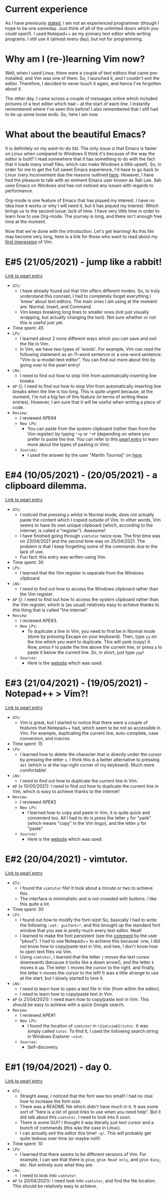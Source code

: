 # Current experience
As I have previously [stated](https://github.com/hnvy/blog-1#about-me), I am not an experienced programmer (though I hope to be one someday. Just think of all of the unlimited doors which you could open!). I used Notepad++ as my primary text editor while writing programs. I still use it (almost every day), but not for programming.

# Why am I (re-)learning Vim now?
Well, when I used Linux, there were a couple of text editors that came pre-installed, and Vim was one of them. So, I launched it, and I couldn't exit the editor. Therefore, I decided to never touch it again, and hence I've forgotten about it.

The other day, I came across a couple of messages online which included pictures of a text editor which had `~` at the start of each line. I instantly remembered where I've seen this before! I also remembered that I still had to tie up some loose ends. So, here I am now.

# What about the beautiful Emacs?
It is definitely on my want-to-do list. The only issue is that Emacs is faster on Linux when compared to Windows (I think it's because of the way the editor is built? I read somewhere that it has something to do with the fact that it loads many small files, which can make Windows a little upset). So, in order for me to get the full sweet Emacs experience, I'd have to go back to Linux (very inconvenient due the reasons outlined [here](https://github.com/hnvy/blog-1#about-me). However, I have had the pleasure to talk with an eminent Emacs user known as Xah Lee. Xah uses Emacs on Windows and has not noticed any issues with regards to performance.

Org-mode is one feature of Emacs that has piqued my interest. I have no idea how it works or why I will need it, but it has piqued my interest. Which brings us to the second issue: lack of time. I have very little time in order to learn how to use Org-mode. The journey is long, and there isn't enough free time at the moment.

Now that we're done with the introduction. Let's get learning! As this file may become very long, here is a link for those who want to read about my [first impression](#e1-19042021---day-0) of Vim.

# E#5 (21/05/2021) - jump like a rabbit!
[Link to pearl entry](https://github.com/hnvy/blog-1/blob/main/software/vim/pearls/vim_1_pearls.md#e5-21052021---jump-like-a-rabbit)
* `GTs`:
    * I have already found out that Vim offers different modes. So, to truly understand this concept, I had to completely forget everything I 'knew' about text editors. The main ones I am using at the moment are: Normal, Insert, and Command.
    * Vim keeps breaking long lines to smaller ones (not just visually wrapping, but actually changing the text). Not sure whether or not this is useful just yet.
* Time spent: 45
* `LPs`:
    * I learned about 2 more different ways which you can save and exit the file in Vim.
	 * In Vim, we have two types of 'words'. For example, Vim can read the following statement as an 11-word sentence or a one-word sentence: "Vim-is-a-modal-text-editor". You can find out more about this by going over to the pearl entry!
* `LNs`:
    * I need to find out how to stop Vim from automatically inserting line breaks.
* `AP` {}: I need to find out how to stop Vim from automatically inserting line breaks when the line is too long. This is quite urgent because, at the moment, I'm not a big fan of this feature (in terms of writing these entries). However, I am sure that it will be useful when writing a piece of code.
* `Review`:
    * I reviewed APE#4
    * `New LPs`:
        * You can paste from the system clipboard (rather than from the Vim register) by typing `"+p` or `"+P` (depending on where you prefer to paste the line. You can refer to this [pearl entry](https://github.com/hnvy/blog-1/blob/main/software/vim/pearls/vim_1_pearls.md#e4-10052021---a-clipboard-dilemma) to learn more about the types of pasting in Vim).
    * `Sources`:
        * I used the answer by the user "Martin Tournoij" on [here](https://vi.stackexchange.com/questions/84/how-can-i-copy-text-to-the-system-clipboard-from-vim).

# E#4 (10/05/2021) - (20/05/2021) - a clipboard dilemma.
[Link to pearl entry](https://github.com/hnvy/blog-1/blob/main/software/vim/pearls/vim_1_pearls.md#e4-10052021---a-clipboard-dilemma)
* `GTs`:
    * I noticed that pressing `p` whilst in Normal mode, does not actually paste the content which I copied outside of Vim. In other words, Vim seems to have its own unique clipboard (which, according to the internet, is called a "register"). Awesome!
    * I have finished going through `vimtutor` twice now. The first time was on 23/04/2021 and the second time was on 25/04/2021. The problem is that I keep forgetting some of the commands due to the lack of use.
    * Fun fact: this entry was written using Vim.
* Time spent: 30
* `LPs`:
    * I learned that the Vim register is separate from the Windows clipboard.
* `LNs`:
    * I need to find out how to access the Windows clipboard rather than the Vim register. 
* `AP` {}: I need to find out how to access the system clipboard rather than the Vim register, which is (as usual) relatively easy to achieve thanks to this thing that is called "the internet".
* `Review`:
    * I reviewed APE#3.
    * `New LPs`:
        * To duplicate a line in Vim, you need to first be in Normal mode (done by pressing Escape on your keyboard). Then, type `yy` on the line which you want to duplicate. This will yank (copy) it. Now, press `P` to paste the line above the current line, or press `p` to paste it below the current line. So, in short, just type `yyp`!
    * `Sources`:
        * Here is the [website](https://stackoverflow.com/questions/73319/how-to-duplicate-a-whole-line-in-vim) which was used.

# E#3 (21/04/2021) - (19/05/2021) - Notepad++ > Vim?!
[Link to pearl entry](https://github.com/hnvy/blog-1/blob/main/software/vim/pearls/vim_1_pearls.md#e3-21042021---notepad--vim)
* `GTs`:
    * Vim is great, but I started to notice that there were a couple of features that Notepad++ had, which seem to be not as accessible in Vim. For example, duplicating the current line, auto-complete, case conversion, and macros.
* Time spent: 15
* `LPs`:
    * I learned how to delete the character that is directly under the cursor by pressing the letter `x`. I think this is a better alternative to pressing `del` (which is at the top-right corner of my keyboard). Much more comfortable!
* `LNs`:
    * I need to find out how to duplicate the current line in Vim.
* `AP` {x 10/05/2021}: I need to find out how to duplicate the current line in Vim, which is easy to achieve thanks to the internet!
* `Review`:
    * I reviewed APE#2
    * `New LPs`:
        * I learned how to copy and paste in Vim, it is quite quick and convenient too. All I had to do is press the letter `y` for "yank" (which means "copy" in the Vim lingo), and the letter `p` for "paste".
    * `Sources`:
        * Here is the [website](https://linuxize.com/post/how-to-copy-cut-paste-in-vim/) which was used.

# E#2 (20/04/2021) - vimtutor.
[Link to pearl entry](https://github.com/hnvy/blog-1/blob/main/software/vim/pearls/vim_1_pearls.md#e2-20042021---vimtutor)
* `GTs`:
    * I found the `vimtutor` file! It took about a minute or two to achieve this.
    * The interface is minimalistic and is not crowded with buttons. I like this quite a lot.
* Time spent: 30
* `LPs`:
    * I found out how to modify the font-size! So, basically I had to write the following `:set: guifont=*`, and this brought up the standard font window that you see in pretty much every text editor. Neat!
    * I learned to make the font persistent (see the [comment](https://vi.stackexchange.com/questions/3093/how-can-i-change-the-font-size-in-gvim) by the user "pkout"). I had to use Notepad++ to achieve this because: one, I did not know how to copy/paste text in Vim, and two, I don't know how to open text files via Vim.
    * Using `vimtutor`, I learned that the letter `j` moves the text cursor downwards (because it looks like a down arrow!), and the letter `k` moves it up. The letter `l` moves the cursor to the right, and finally, the letter `h` moves the cursor to the left! It was a little strange to use at the start, but I slowly started to love it.
* `LNs`:
    * I need to learn how to open a text file in Vim (from within the editor).
    * I need to learn how to copy/paste text in Vim.
* `AP` {x 21/04/2021}: I need learn how to copy/paste text in Vim. This should be easy to achieve with a quick Google search.
* `Review`:
    * I reviewed APE#1
    * `New LPs`:
        * I found the location of `vimtutor` in `\Vim\vim82\tutor`. It was simply called `tutor`. To find it, I used the following search string in Windows Explorer `~=tut`.
    * `Sources`:
        * Self-discovery.

# E#1 (19/04/2021) - day 0.
[Link to pearl entry](https://github.com/hnvy/blog-1/blob/main/software/vim/pearls/vim_1_pearls.md#e1-19042021---day-0)
* `GTs`:
    * Straight away, I noticed that the font was too small! I had no clue how to increase the font-size.
    * There was a README file which didn't have much in it. It was some sort of "here is a list of good links to use when you need help". But it did talk about this `vimtutor`. I need to look into it soon.
    * There is some GUI? I thought it was literally just text cursor and a bunch of commands (this was the case in Linux).
    * I can actually exit the editor this time! `:q!`. This will probably get quite tedious over time (or maybe not!).
* Time spent: 10
* `LPs`:
    * I learned that there seems to be different versions of Vim. For example, I can see that there is `gVim`, `gVim Read only`, and `gVim Easy`, etc. Not entirely sure what they are.
* `LNs`:
    * I need to look into `vimtutor`.
* `AP` {x 20/04/2021}: I need look into `vimtutor`, and find the file location. This should be relatively easy to achieve.
